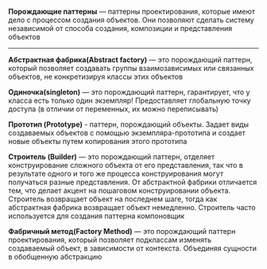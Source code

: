 **Порождающие паттерны** — паттерны проектирования, которые имеют дело с процессом создания объектов. Они позволяют сделать систему независимой от способа создания, композиции и представления объектов

---

**Абстрактная фабрика(Abstract factory)** — это порождающий паттерн, который позволяет создавать группы взаимозависимых или связанных объектов, не конкретизируя классы этих объектов

**Одиночка(singleton)** — это порождающий паттерн, гарантирует, что у класса есть только один экземпляр! Предоставляет глобальную точку доступа (в отличии от переменных, их можно переписывать)

**Прототип (Prototype)** - паттерн, порождающий объекты. Задает виды создаваемых объектов с помощью экземпляра-прототипа и создает новые объекты путем копирования этого прототипа

**Строитель (Builder)** — это порождающий паттерн, отделяет конструирование сложного объекта от его представления, так что в результате одного и того же процесса конструирования могут получаться разные представления. От абстрактной фабрики отличается тем, что делает акцент на пошаговом конструировании объекта. Строитель возвращает объект на последнем шаге, тогда как абстрактная фабрика возвращает объект немедленно. Строитель часто используется для создания паттерна компоновщик

**Фабричный метод(Factory Method)** — это порождающий паттерн проектирования, который позволяет подклассам изменять создаваемый объект, в зависимости от контекста. Объединяя сущности в обобщенную абстракцию